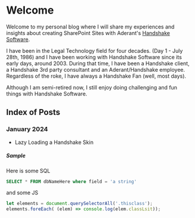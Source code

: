 # Welcome
Welcome to my personal blog where I will share my experiences and insights about creating SharePoint Sites with Aderant's [Handshake Software](https://www.aderant.com/solutions-handshake).

I have been in the Legal Technology field for four decades. (Day 1 - July 28th, 1986) and I have been working with Handshake Software since its early days, around 2003.  During that time, I have been a Handshake client, a Handshake 3rd party consultant and an Aderant/Handshake employee. Regardless of the roke, I have always a Handshake Fan (well, most days).

Although I am semi-retired now, I still enjoy doing challenging and fun things with Handshake Software.

## Index of Posts 

### January 2024
- Lazy Loading a Handshake Skin

##### Sample

Here is some SQL
```sql
SELECT * FROM dbNameHere where field = 'a string'
```

and some JS
```js
let elements = document.querySelectorAll('.thisclass');
elements.foreEach( (elem) => console.log(elem.classLsit));
```